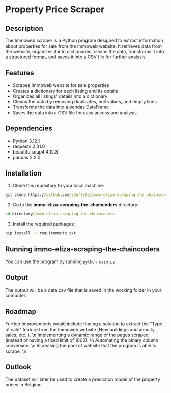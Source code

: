 # Property Price Scraper

## Description
The Immoweb scraper is a Python program designed to extract information about properties for sale from the Immoweb website. It retrieves data from the website, organizes it into dictionaries, cleans the data, transforms it into a structured format, and saves it into a CSV file for further analysis.

## Features
* Scrapes Immoweb website for sale properties
* Creates a dictionary for each listing and its details
* Organizes all listings' details into a dictionary
* Cleans the data by removing duplicates, null values, and empty lines
* Transforms the data into a pandas DataFrame
* Saves the data into a CSV file for easy access and analysis

## Dependencies

* Python 3.12.1
* requests 2.31.0
* beautifulsoup4 4.12.3
* pandas 2.2.0

## Installation

1. Clone this repository to your local machine:

```cmd
git clone https://github.com/jduffy93/immo-eliza-scraping-the_chaincoders.git
```
2. Go to the **immo-eliza-scraping-the-chaincoders** directory:

```cmd
cd directory/immo-eliza-scraping-the-chaincoders
```

3. Install the required packages:

```cmd
pip install -r requirements.txt
```

## Running immo-eliza-scraping-the-chaincoders

You can use the program by running ``` python main.py ```

## Output

The output will be a data.csv file that is saved in the working folder in your computer. 

## Roadmap

Further improvements would include finding a solution to extract the "Type of sale" feature from the Immoweb website (New buildings and annuity sales, etc..). \n
Implementing a dynamic range of the pages scraped (instead of having a fixed limit of 1000). \n
Automating the binary column conversion. \n
Increasing the pool of website that the program is able to scrape. \n

## Outlook

The dataset will later be used to create a prediction model of the property prices in Belgium. 

